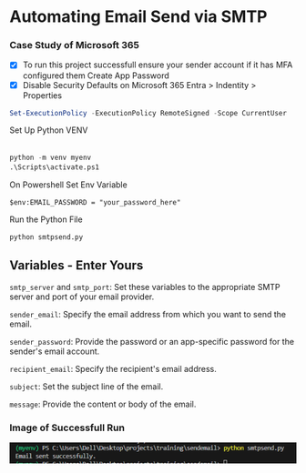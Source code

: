 # Automating Email Send via SMTP
### Case Study of Microsoft 365 

- [x] To run this project successfull ensure your sender account if it has MFA configured them Create App  Password
- [x] Disable Security Defaults on Microsoft 365 Entra > Indentity > Properties

```powershell
Set-ExecutionPolicy -ExecutionPolicy RemoteSigned -Scope CurrentUser
```

Set Up Python VENV

```python

python -m venv myenv
.\Scripts\activate.ps1   

```

On Powershell Set Env Variable 

```
$env:EMAIL_PASSWORD = "your_password_here"
```
Run the Python File

```
python smtpsend.py
```

## Variables - Enter Yours

`smtp_server` and `smtp_port`: Set these variables to the appropriate SMTP server and port of your email provider.

`sender_email`: Specify the email address from which you want to send the email.

`sender_password`: Provide the password or an app-specific password for the sender's email account.

`recipient_email`: Specify the recipient's email address.

`subject`: Set the subject line of the email.

`message`: Provide the content or body of the email.

### Image of Successfull Run

![alt text](image.png)